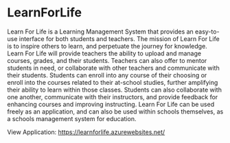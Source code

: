 # LearnForLife
Learn For Life is a Learning Management System that provides an easy-to-use interface for both students and teachers. The mission of Learn For Life is to inspire others to learn, and perpetuate the journey for knowledge. Learn For Life will provide teachers the ability to upload and manage courses, grades, and their students. Teachers can also offer to mentor students in need, or collaborate with other teachers and communicate with their students. Students can enroll into any course of their choosing or enroll into the courses related to their at-school studies, further amplifying their ability to learn within those classes. Students can also collaborate with one another, communicate with their instructors, and provide feedback for enhancing courses and improving instructing. Learn For Life can be used freely as an application, and can also be used within schools themselves, as a schools management system for education.

View Application: https://learnforlife.azurewebsites.net/
